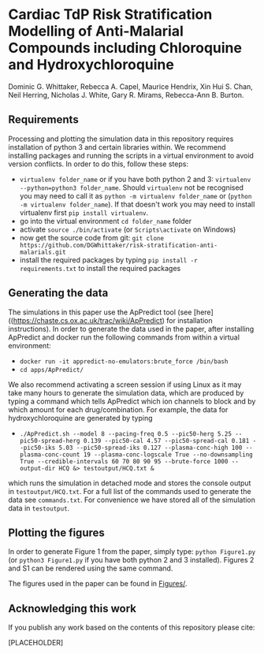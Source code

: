 # Cardiac TdP Risk Stratification Modelling of Anti-Malarial Compounds including Chloroquine and Hydroxychloroquine

Dominic G. Whittaker, Rebecca A. Capel, Maurice Hendrix, Xin Hui S. Chan, Neil Herring, Nicholas J. White, Gary R. Mirams, Rebecca-Ann B. Burton.

## Requirements

Processing and plotting the simulation data in this repository requires installation of python 3 and certain libraries within. We recommend installing packages and running the scripts in a virtual environment to avoid version conflicts. In order to do this, follow these steps:

- `virtualenv folder_name` or if you have both python 2 and 3: `virtualenv --python=python3 folder_name`. Should `virtualenv` not be recognised you may need to call it as `python -m virtualenv folder_name` or (`python -m virtualenv folder_name`). If that doesn't work you may need to install virtualenv first `pip install virtualenv`.
- go into the virtual environment `cd folder_name` folder
- activate `source ./bin/activate` (or `Scripts\activate` on Windows)
- now get the source code from git: `git clone https://github.com/DGWhittaker/risk-stratification-anti-malarials.git`
- install the required packages by typing `pip install -r requirements.txt` to install the required packages

## Generating the data

The simulations in this paper use the ApPredict tool (see [here]((https://chaste.cs.ox.ac.uk/trac/wiki/ApPredict) for installation instructions). In order to generate the data used in the paper, after installing ApPredict and docker run the following commands from within a virtual environment:

- `docker run -it appredict-no-emulators:brute_force /bin/bash`
- `cd apps/ApPredict/`

We also recommend activating a screen session if using Linux as it may take many hours to generate the simulation data, which are produced by typing a command which tells ApPredict which ion channels to block and by which amount for each drug/combination. For example, the data for hydroxychloroquine are generated by typing

- `./ApPredict.sh --model 8 --pacing-freq 0.5 --pic50-herg 5.25 --pic50-spread-herg 0.139 --pic50-cal 4.57 --pic50-spread-cal 0.181 --pic50-iks 5.03 --pic50-spread-iks 0.127 --plasma-conc-high 100 --plasma-conc-count 19 --plasma-conc-logscale True --no-downsampling True --credible-intervals 60 70 80 90 95 --brute-force 1000 --output-dir HCQ &> testoutput/HCQ.txt &`

which runs the simulation in detached mode and stores the console output in `testoutput/HCQ.txt`. For a full list of the commands used to generate the data see `commands.txt`. For convenience we have stored all of the simulation data in `testoutput`.

## Plotting the figures

In order to generate Figure 1 from the paper, simply type:
`python Figure1.py` (or `python3 Figure1.py` if you have both python 2 and 3 installed).
Figures 2 and S1 can be rendered using the same command.

The figures used in the paper can be found in [Figures/](./Figures).

## Acknowledging this work

If you publish any work based on the contents of this repository please cite:

<!-- Whittaker, D. G., Capel, R. A., Hendrix, M., Chan, X. H. S., Herring, S., White, N. J., Mirams, G. R., Burton, R. A. B. -->
<!-- Cardiac TdP Risk Stratification Modelling of Anti-Malarial Compounds including Chloroquine and Hydroxychloroquine. -->
[PLACEHOLDER]